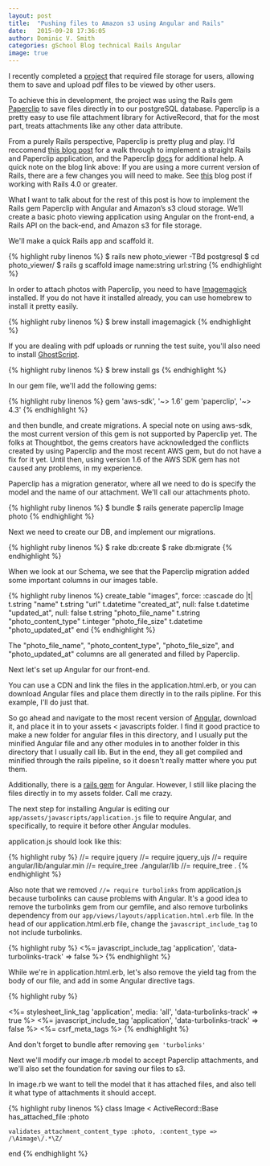 ```yaml
---
layout: post
title:  "Pushing files to Amazon s3 using Angular and Rails"
date:   2015-09-28 17:36:05
author: Dominic V. Smith
categories: gSchool Blog technical Rails Angular
image: true
---
```



I recently completed a [project](http://www.myhwapp.com) that required file storage for users, allowing them to save and upload pdf files to be viewed by other users.

To achieve this in development, the project was using the Rails gem [Paperclip](https://github.com/thoughtbot/paperclip) to save files directly in to our postgreSQL database. Paperclip is a pretty easy to use file attachment library for ActiveRecord, that for the most part, treats attachments like any other data attribute. 

From a purely Rails perspective, Paperclip is pretty plug and play. I’d reccomend [this blog post](https://codeabout.wordpress.com/2011/03/08/gem-paperclip-uploading-files-and-pictures-into-your-rails-application/) for a walk through to implement a straight Rails and Paperclip application, and the Paperclip [docs](https://github.com/thoughtbot/paperclip#installation) for additional help. A quick note on the blog link above:  If you are using a more current version of Rails, there are a few changes you will need to make. See [this](https://medium.com/@parkerlewis_27970/paperclip-with-rails-4-3303e60fac94) blog post if working with Rails 4.0 or greater.

What I want to talk about for the rest of this post is how to implement the Rails gem Paperclip with Angular and Amazon’s s3 cloud storage. We’ll create a basic photo viewing application using Angular on the front-end, a Rails API on the back-end, and Amazon s3 for file storage.

We'll make a quick Rails app and scaffold it.

{% highlight ruby linenos %}
$ rails new photo_viewer -TBd postgresql
$ cd photo_viewer/
$ rails g scaffold image name:string url:string
{% endhighlight %}

In order to attach photos with Paperclip, you need to have [Imagemagick](http://www.imagemagick.org/script/index.php) installed. If you do not have it installed already, you can use homebrew to install it pretty easily.

{% highlight ruby linenos %}
$ brew install imagemagick
{% endhighlight %}

If you are dealing with pdf uploads or running the test suite, you'll also need to install [GhostScript](http://www.ghostscript.com/). 

{% highlight ruby linenos %}
$ brew install gs
{% endhighlight %}

In our gem file, we'll add the following gems:

{% highlight ruby linenos %}
gem 'aws-sdk', '~> 1.6'
gem 'paperclip', '~> 4.3'
{% endhighlight %}

and then bundle, and create migrations. A special note on using aws-sdk, the most current version of this gem is not supported by Paperclip yet. The folks at Thoughtbot, the gems creators have acknowledged the conflicts created by using Paperclip and the most recent AWS gem, but do not have a fix for it yet. Until then, using version 1.6 of the AWS SDK gem has not caused any problems, in my experience. 

Paperclip has a migration generator, where all we need to do is specify the model and the name of our attachment. We'll call our attachments photo.

{% highlight ruby linenos %}
$ bundle
$ rails generate paperclip Image photo
{% endhighlight %}

Next we need to create our DB, and implement our migrations.

{% highlight ruby linenos %}
$ rake db:create
$ rake db:migrate
{% endhighlight %}

When we look at our Schema, we see that the Paperclip migration added some important columns in our images table. 


{% highlight ruby linenos %}
create_table "images", force: :cascade do |t|
    t.string   "name"
    t.string   "url"
    t.datetime "created_at",         null: false
    t.datetime "updated_at",         null: false
    t.string   "photo_file_name"
    t.string   "photo_content_type"
    t.integer  "photo_file_size"
    t.datetime "photo_updated_at"
  end
{% endhighlight %}


The "photo_file_name", "photo_content_type", "photo_file_size", and "photo_updated_at" columns are all generated and filled by Paperclip.

Next let's set up Angular for our front-end.

You can use a CDN and link the files in the application.html.erb, or you can download Angular files and place them directly in to the rails pipline. For this example, I'll do just that. 

So go ahead and navigate to the most recent version of [Angular](https://code.angularjs.org/), download it, and place it in to your assets < javascripts folder. I find it good practice to make a new folder for angular files in this directory, and I usually put the minified Angular file and any other modules in to another folder in this directory that I usually call lib. But in the end, they all get compiled and minified through the rails pipeline, so it doesn't really matter where you put them.

Additionally, there is a [rails gem](https://github.com/hiravgandhi/angularjs-rails) for Angular. However, I still like placing the files directly in to my assets folder. Call me crazy.

The next step for installing Angular is editing our  ```app/assets/javascripts/application.js``` file to require Angular, and specifically, to require it before other Angular modules.

application.js should look like this:

{% highlight ruby %}
//= require jquery
//= require jquery_ujs
//= require angular/lib/angular.min
//= require_tree ./angular/lib
//= require_tree .
{% endhighlight %}

Also note that we removed ```//= require turbolinks``` from application.js because turbolinks can cause problems with Angular. It's a good idea to remove the turbolinks gem from our gemfile, and also remove turbolinks dependency from our ```app/views/layouts/application.html.erb``` file. In the head of our application.html.erb file, change the ```javascript_include_tag``` to not include turbolinks. 

{% highlight ruby %}
<%= javascript_include_tag 'application', 'data-turbolinks-track' => false %>
{% endhighlight %}

While we're in application.html.erb, let's also remove the yield tag from the body of our file, and add in some Angular directive tags.

{% highlight ruby %}
<!DOCTYPE html>
<html>
<head>
  <title>ContactsApp</title>
  <%= stylesheet_link_tag    'application', media: 'all', 'data-turbolinks-track' => true %>
  <%= javascript_include_tag 'application', 'data-turbolinks-track' => false %>
  <%= csrf_meta_tags %>
</head>
<body ng-app>
   
</body>
</html>
{% endhighlight %}

And don't forget to bundle after removing ```gem 'turbolinks'```



Next we'll modify our image.rb model to accept Paperclip attachments, and we'll also set the foundation for saving our files to s3.

In image.rb we want to tell the model that it has attached files, and also tell it what type of attachments it should accept.

{% highlight ruby linenos %}
class Image < ActiveRecord::Base
	has_attached_file :photo


	validates_attachment_content_type :photo, :content_type => /\Aimage\/.*\Z/

end
{% endhighlight %}








<div class="post-img">
	<img class="img-responsive img-post" src=""/>
</div>



